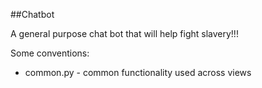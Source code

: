 ##Chatbot

A general purpose chat bot that will help fight slavery!!!

Some conventions:

* common.py - common functionality used across views 
